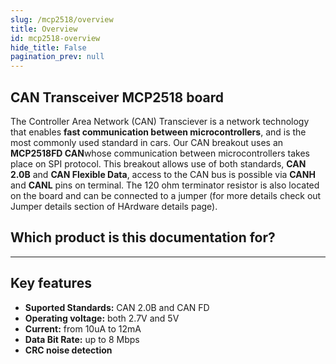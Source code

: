 ```yaml
---
slug: /mcp2518/overview
title: Overview
id: mcp2518-overview 
hide_title: False
pagination_prev: null
---
```


## CAN Transceiver MCP2518 board

The Controller Area Network (CAN) Transciever is a network technology that enables **fast communication between microcontrollers**, and is the most commonly used standard in cars. Our CAN breakout uses an **MCP2518FD CAN**whose communication between microcontrollers takes place on SPI protocol. This breakout allows use of both standards, **CAN 2.0B** and **CAN Flexible Data**, access to the CAN bus is possible via **CANH** and **CANL** pins on terminal. The 120 ohm terminator resistor is also located on the board and can be connected to a jumper (for more details check out Jumper details section of HArdware details page). 

<CenteredImage src="/img/mcp2518/333020.jpg" alt="CAN Transceiver MCP2518 Breakout" caption="CAN Transceiver MCP2518 Breakout"/>

## Which product is this documentation for?

<QuickLink 
  title="CAN Transceiver MCP2518 board" 
  description="333030"
  url="https://soldered.com/product/lin-transceiver-ncv7329-breakout/"
  image="/img/mcp2518/333020.jpg" 
/>

---

## Key features

- **Suported Standards:** CAN 2.0B and CAN FD
- **Operating voltage:** both 2.7V and 5V
- **Current:** from 10uA to 12mA
- **Data Bit Rate:** up to 8 Mbps
- **CRC noise detection**